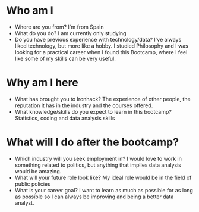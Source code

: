 # Who am I

* Where are you from?
I'm from Spain
* What do you do?
I am currently only studying 
* Do you have previous experience with technology/data?
I've always liked technology, but more like a hobby. I studied Philosophy and I was looking for a practical career when I found this Bootcamp, where I feel like some of my skills can be very useful.

# Why am I here

* What has brought you to Ironhack?
The experience of other people, the reputation it has in the industry and the courses offered.
* What knowledge/skills do you expect to learn in this bootcamp?
Statistics, coding and data analysis skills

# What will I do after the bootcamp?

* Which industry will you seek employment in?
I would love to work in something related to politics, but anything that implies data analysis would be amazing.
* What will your future role look like?
My ideal role would be in the field of public policies
* What is your career goal?
I want to learn as much as possible for as long as possible so I can always be improving and being a better data analyst.